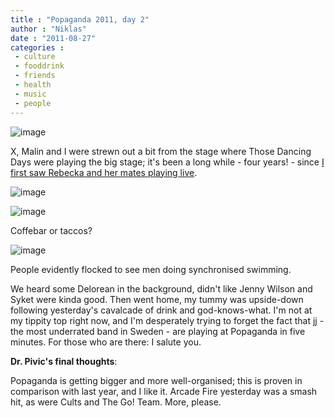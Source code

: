```yaml
---
title : "Popaganda 2011, day 2"
author : "Niklas"
date : "2011-08-27"
categories : 
 - culture
 - fooddrink
 - friends
 - health
 - music
 - people
---
```


![image](https://niklasblog.com/wp-content/wpid-2011-08-27-15.21.11.jpg)

X, Malin and I were strewn out a bit from the stage where Those Dancing Days were playing the big stage; it's been a long while - four years! - since [I first saw Rebecka and her mates playing live](http://www.flickr.com/photos/pivic/1297725208).

![image](https://niklasblog.com/wp-content/wpid-2011-08-27-15.21.29.jpg)

![image](https://niklasblog.com/wp-content/wpid-2011-08-27-17.17.59.jpg)

Coffebar or taccos?

![image](https://niklasblog.com/wp-content/wpid-2011-08-27-17.18.19.jpg)

People evidently flocked to see men doing synchronised swimming.

We heard some Delorean in the background, didn't like Jenny Wilson and Syket were kinda good. Then went home, my tummy was upside-down following yesterday's cavalcade of drink and god-knows-what. I'm not at my tippity top right now, and I'm desperately trying to forget the fact that jj - the most underrated band in Sweden - are playing at Popaganda in five minutes. For those who are there: I salute you.

**Dr. Pivic's final thoughts**:

Popaganda is getting bigger and more well-organised; this is proven in comparison with last year, and I like it. Arcade Fire yesterday was a smash hit, as were Cults and The Go! Team. More, please.
